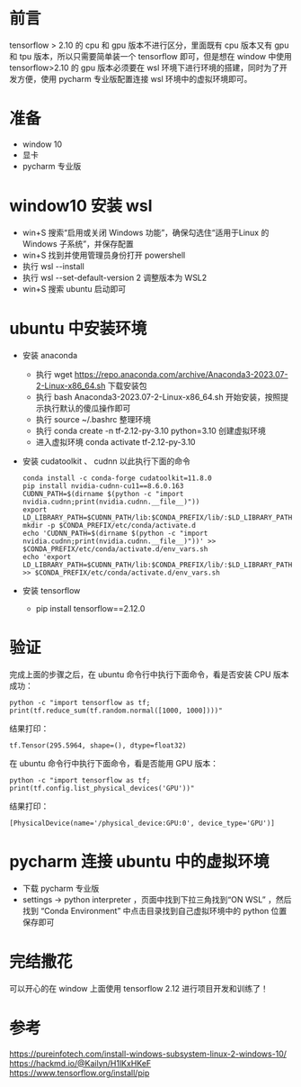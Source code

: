 # 前言
tensorflow > 2.10 的 cpu 和 gpu 版本不进行区分，里面既有 cpu 版本又有 gpu 和 tpu 版本，所以只需要简单装一个 tensorflow 即可，但是想在 window 中使用 tensorflow>2.10 的 gpu 版本必须要在 wsl 环境下进行环境的搭建，同时为了开发方便，使用 pycharm 专业版配置连接 wsl 环境中的虚拟环境即可。
 
# 准备
- window 10
- 显卡
- pycharm 专业版

# window10 安装 wsl
- win+S 搜索“启用或关闭 Windows 功能”，确保勾选住“适用于Linux 的 Windows 子系统”，并保存配置
- win+S 找到并使用管理员身份打开 powershell
- 执行 wsl --install
- 执行 wsl --set-default-version 2 调整版本为  WSL2 
- win+S 搜索 ubuntu 启动即可

# ubuntu 中安装环境

- 安装 anaconda
    -   执行 wget https://repo.anaconda.com/archive/Anaconda3-2023.07-2-Linux-x86_64.sh 下载安装包
    -   执行 bash Anaconda3-2023.07-2-Linux-x86_64.sh 开始安装，按照提示执行默认的傻瓜操作即可
    -   执行 source ~/.bashrc 整理环境
    -   执行 conda create -n tf-2.12-py-3.10 python=3.10 创建虚拟环境
    -   进入虚拟环境 conda activate tf-2.12-py-3.10
  
- 安装 cudatoolkit 、 cudnn 以此执行下面的命令

    ```
    conda install -c conda-forge cudatoolkit=11.8.0
    pip install nvidia-cudnn-cu11==8.6.0.163
    CUDNN_PATH=$(dirname $(python -c "import nvidia.cudnn;print(nvidia.cudnn.__file__)"))
    export LD_LIBRARY_PATH=$CUDNN_PATH/lib:$CONDA_PREFIX/lib/:$LD_LIBRARY_PATH
    mkdir -p $CONDA_PREFIX/etc/conda/activate.d
    echo 'CUDNN_PATH=$(dirname $(python -c "import nvidia.cudnn;print(nvidia.cudnn.__file__)"))' >> $CONDA_PREFIX/etc/conda/activate.d/env_vars.sh
    echo 'export LD_LIBRARY_PATH=$CUDNN_PATH/lib:$CONDA_PREFIX/lib/:$LD_LIBRARY_PATH' >> $CONDA_PREFIX/etc/conda/activate.d/env_vars.sh
    ```
 

- 安装 tensorflow
    - pip install tensorflow==2.12.0

# 验证

完成上面的步骤之后，在 ubuntu 命令行中执行下面命令，看是否安装 CPU 版本成功：

```
python -c "import tensorflow as tf; print(tf.reduce_sum(tf.random.normal([1000, 1000])))"
```
结果打印：
```
tf.Tensor(295.5964, shape=(), dtype=float32)
```
在 ubuntu 命令行中执行下面命令，看是否能用 GPU 版本：

```
python -c "import tensorflow as tf; print(tf.config.list_physical_devices('GPU'))"
```
结果打印：
```
[PhysicalDevice(name='/physical_device:GPU:0', device_type='GPU')]
```
# pycharm 连接 ubuntu 中的虚拟环境

- 下载 pycharm 专业版
- settings -> python interpreter ，页面中找到下拉三角找到“ON WSL” ，然后找到 “Conda Environment” 中点击目录找到自己虚拟环境中的 python 位置保存即可

# 完结撒花

可以开心的在 window 上面使用 tensorflow 2.12 进行项目开发和训练了！

# 参考

https://pureinfotech.com/install-windows-subsystem-linux-2-windows-10/
https://hackmd.io/@Kailyn/H1lKxHKeF
https://www.tensorflow.org/install/pip